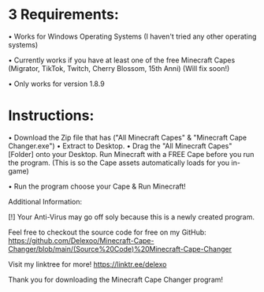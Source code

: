 # 3 Requirements:

• Works for Windows Operating Systems (I haven't tried any other operating systems)

• Currently works if you have at least one of the free Minecraft Capes (Migrator, TikTok, Twitch, Cherry Blossom, 15th Anni) (Will fix soon!)

• Only works for version 1.8.9


# Instructions:

• Download the Zip file that has ("All Minecraft Capes" & "Minecraft Cape Changer.exe")
• Extract to Desktop.
• Drag the "All Minecraft Capes" [Folder] onto your Desktop.
 Run Minecraft with a FREE Cape before you run the program.
(This is so the Cape assets automatically loads for you in-game)

• Run the program choose your Cape & Run Minecraft!


Additional Information:

[!] Your Anti-Virus may go off soly because this is a newly created program.

Feel free to checkout the source code for free on my GitHub: https://github.com/Delexoo/Minecraft-Cape-Changer/blob/main/(Source%20Code)%20Minecraft-Cape-Changer

Visit my linktree for more! https://linktr.ee/delexo

Thank you for downloading the Minecraft Cape Changer program!
